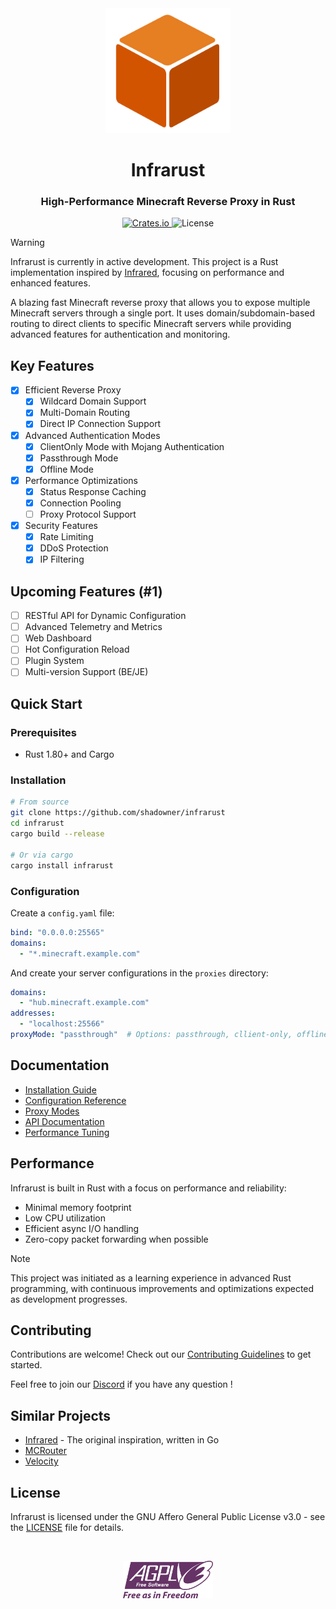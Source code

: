 <div align="center" class="header-container">
  <div class="logo-wrapper">
    <img width="200" height="auto" src="docs/public/img/logo.svg" alt="Infrarust Logo" class="main-logo">
    <div class="logo-glow"></div>
  </div>
  
  <h1 class="title">Infrarust</h1>
  <h3 class="subtitle">High-Performance Minecraft Reverse Proxy in Rust</h3>
  
  <div class="badges-container">
    <a href="https://crates.io/crates/infrarust" class="badge-link">
      <img alt="Crates.io" src="https://img.shields.io/crates/v/infrarust?style=flat-square" />
    </a>
    <img alt="License" src="https://img.shields.io/badge/license-AGPL--3.0-blue?style=flat-square" />
  </div>
</div>

> [!WARNING]
> Infrarust is currently in active development. This project is a Rust implementation inspired by [Infrared](https://infrared.dev/), focusing on performance and enhanced features.

A blazing fast Minecraft reverse proxy that allows you to expose multiple Minecraft servers through a single port. It uses domain/subdomain-based routing to direct clients to specific Minecraft servers while providing advanced features for authentication and monitoring.

## Key Features

- [X] Efficient Reverse Proxy
  - [X] Wildcard Domain Support
  - [X] Multi-Domain Routing
  - [X] Direct IP Connection Support
- [X] Advanced Authentication Modes
  - [X] ClientOnly Mode with Mojang Authentication
  - [X] Passthrough Mode
  - [X] Offline Mode
- [X] Performance Optimizations
  - [X] Status Response Caching
  - [X] Connection Pooling
  - [ ] Proxy Protocol Support
- [X] Security Features
  - [X] Rate Limiting
  - [X] DDoS Protection
  - [X] IP Filtering

## Upcoming Features (#1)

- [ ] RESTful API for Dynamic Configuration
- [ ] Advanced Telemetry and Metrics
- [ ] Web Dashboard
- [ ] Hot Configuration Reload
- [ ] Plugin System
- [ ] Multi-version Support (BE/JE)

## Quick Start

### Prerequisites

- Rust 1.80+ and Cargo

### Installation

```bash
# From source
git clone https://github.com/shadowner/infrarust
cd infrarust
cargo build --release

# Or via cargo
cargo install infrarust
```

### Configuration

Create a `config.yaml` file:

```yaml
bind: "0.0.0.0:25565"
domains:
  - "*.minecraft.example.com"
```

And create your server configurations in the `proxies` directory:

```yaml
domains:
  - "hub.minecraft.example.com"
addresses:
  - "localhost:25566"
proxyMode: "passthrough"  # Options: passthrough, cllient-only, offline
```

## Documentation

- [Installation Guide](https://infrarust.dev/docs/installation)
- [Configuration Reference](https://infrarust.dev/docs/configuration)
- [Proxy Modes](https://infrarust.dev/docs/proxy-modes)
- [API Documentation](https://infrarust.dev/docs/api)
- [Performance Tuning](https://infrarust.dev/docs/performance)

## Performance

Infrarust is built in Rust with a focus on performance and reliability:

- Minimal memory footprint
- Low CPU utilization
- Efficient async I/O handling
- Zero-copy packet forwarding when possible

> [!NOTE]
> This project was initiated as a learning experience in advanced Rust programming, with continuous improvements and optimizations expected as development progresses.

## Contributing

Contributions are welcome! Check out our [Contributing Guidelines](CONTRIBUTING.md) to get started.

Feel free to join our [Discord](https://discord.gg/sqbJhZVSgG) if you have any question !

## Similar Projects

- [Infrared](https://github.com/haveachin/infrared) - The original inspiration, written in Go
- [MCRouter](https://github.com/itzg/mc-router)
- [Velocity](https://github.com/PaperMC/Velocity)

## License

Infrarust is licensed under the GNU Affero General Public License v3.0 - see the [LICENSE](LICENSE) file for details.

<br />
<p align="center">
  <img height="60" src="docs/public/img/agplv3_logo.svg"/>
</p>
